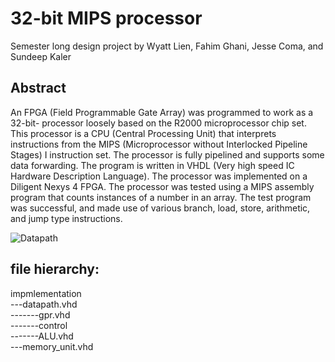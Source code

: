 # 32-bit MIPS processor  

Semester long design project by 
Wyatt Lien, Fahim Ghani, Jesse Coma, and Sundeep Kaler

## Abstract   
An FPGA (Field Programmable Gate Array) was programmed to work as a 32-bit-
processor loosely based on the R2000 microprocessor chip set. This processor is a CPU
(Central Processing Unit) that interprets instructions from the MIPS (Microprocessor
without Interlocked Pipeline Stages) I instruction set. The processor is fully pipelined
and supports some data forwarding. The program is written in VHDL (Very high speed
IC Hardware Description Language). The processor was implemented on a Diligent
Nexys 4 FPGA. The processor was tested using a MIPS assembly program that counts
instances of a number in an array. The test program was successful, and made use of
various branch, load, store, arithmetic, and jump type instructions.




![Datapath](https://user-images.githubusercontent.com/31666811/212496047-78ab888c-589c-4722-9355-b6a92463c516.png)

## file hierarchy:   

impmlementation  
---datapath.vhd  
-------gpr.vhd  
-------control  
-------ALU.vhd  
---memory_unit.vhd  
